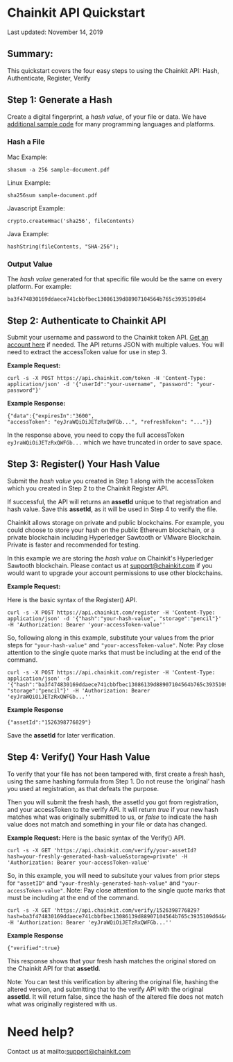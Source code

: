
# Chainkit API Quickstart

Last updated: November 14, 2019

## Summary:
This quickstart covers the four easy steps to using the Chainkit API: Hash, Authenticate, Register, Verify


## Step 1: Generate a Hash
Create a digital fingerprint, a *hash value*, of your file or data. We have [additional sample code](https://github.com/chainkit/QuickStart/tree/master/sample-code) for many programming languages and platforms.

### Hash a File
Mac Example:
```
shasum -a 256 sample-document.pdf
```

Linux Example:
```
sha256sum sample-document.pdf 
```

Javascript Example:

```
crypto.createHmac('sha256', fileContents)
```

Java Example:

```
hashString(fileContents, "SHA-256");
```

### Output Value
The *hash value* generated for that specific file would be the same on every platform. For example:
```
ba3f474830169ddaece741cbbfbec13086139d88907104564b765c3935109d64
```

## Step 2: Authenticate to Chainkit API
Submit your username and password to the Chainkit token API. [Get an account here](https://chainkit.com/start) if needed. The API returns JSON with multiple values. You will need to extract the accessToken value for use in step 3. 

**Example Request:**
```
curl -s -X POST https://api.chainkit.com/token -H 'Content-Type: application/json' -d '{"userId":"your-username", "password": "your-password"}' 
```


**Example Response:**

```
{"data":{"expiresIn":"3600",
"accessToken": "eyJraWQiOiJETzRxQWFGb...", "refreshToken": "..."}}
```

In the response above, you need to copy the full accessToken `eyJraWQiOiJETzRxQWFGb...` which we have truncated in order to save space.



## Step 3: Register() Your Hash Value
Submit the *hash value* you created in Step 1 along with the accessToken which you created in Step 2 to the Chainkit Register API. 

If successful, the API will returns an **assetId** unique to that registration and hash value. Save this **assetId**, as it will be used in Step 4 to verify the file.

Chainkit allows storage on private and public blockchains. For example, you could choose to store your hash on the public Ethereum blockchain, or a private blockchain including Hyperledger Sawtooth or VMware Blockchain. Private is faster and recommended for testing.

In this example we are storing the *hash value* on Chainkit's Hyperledger Sawtooth blockchain. Please contact us at <support@chainkit.com> if you would want to upgrade your account permissions to use other blockchains. 


**Example Request:**

Here is the basic syntax of the Register() API.
```
curl -s -X POST https://api.chainkit.com/register -H 'Content-Type: application/json' -d '{"hash":"your-hash-value", "storage":"pencil"}' -H 'Authorization: Bearer 'your-accessToken-value''
```


So, following along in this example, substitute your values from the prior steps for `"your-hash-value"` and `"your-accessToken-value"`. Note: Pay close attention to the single quote marks that must be including at the end of the command.


```
curl -s -X POST https://api.chainkit.com/register -H 'Content-Type: application/json' -d  '{"hash":"ba3f474830169ddaece741cbbfbec13086139d88907104564b765c3935109d64", "storage":"pencil"}' -H 'Authorization: Bearer 'eyJraWQiOiJETzRxQWFGb...''
```



**Example Response** 

```
{"assetId":"1526398776829"}
```

Save the **assetId** for later verification.


## Step 4: Verify() Your Hash Value

To verify that your file has not been tampered with, first create a fresh hash, using the same hashing formula from Step 1. Do not reuse the ‘original’ hash you used at registration, as that defeats the purpose.

Then you will submit the fresh hash, the assetId you got from registration, and your accessToken to the verify API. It will return *true* if your new hash matches what was originally submitted to us, or *false* to indicate the hash value does not match and something in your file or data has changed.


**Example Request:**
Here is the basic syntax of the Verify() API.

```
curl -s -X GET 'https://api.chainkit.com/verify/your-assetId?hash=your-freshly-generated-hash-value&storage=private' -H 'Authorization: Bearer your-accessToken-value'
```


So, in this example, you will need to subsitute your values from prior steps for `"assetID"` and `"your-freshly-generated-hash-value"` and `"your-accessToken-value"`. Note: Pay close attention to the single quote marks that must be including at the end of the command.

```
curl -s -X GET 'https://api.chainkit.com/verify/1526398776829?hash=ba3f474830169ddaece741cbbfbec13086139d88907104564b765c3935109d64&storage=pencil' -H 'Authorization: Bearer 'eyJraWQiOiJETzRxQWFGb...''
```

**Example Response**

```
{"verified":true}
```
This response shows that your fresh hash matches the original stored on the Chainkit API for that **assetId**.

Note: You can test this verification by altering the original file, hashing the altered version, and submitting that to the verify API with the original **assetId**. It will return false, since the hash of the altered file does not match what was originally registered with us.



# Need help?
Contact us at mailto:<support@chainkit.com>
